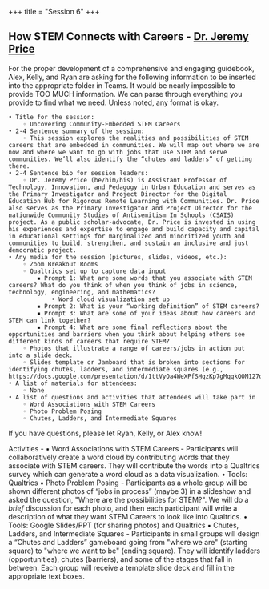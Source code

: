 +++
title = "Session 6"
+++

## How STEM Connects with Careers - [Dr. Jeremy Price](https://dehsi2022.netlify.app/background/meettheteam/#dr-jeremy-price)

For the proper development of a comprehensive and engaging guidebook, Alex, Kelly, and Ryan are asking for the following information to be inserted into the appropriate folder in Teams.  It would be nearly impossible to provide TOO MUCH information. We can parse through everything you provide to find what we need. 
Unless noted, any format is okay. 

    • Title for the session:
        ◦ Uncovering Community-Embedded STEM Careers
    • 2-4 Sentence summary of the session: 
        ◦ This session explores the realities and possibilities of STEM careers that are embedded in communities. We will map out where we are now and where we want to go with jobs that use STEM and serve communities. We’ll also identify the “chutes and ladders” of getting there.
    • 2-4 Sentence bio for session leaders:
        ◦ Dr. Jeremy Price (he/him/his) is Assistant Professor of Technology, Innovation, and Pedagogy in Urban Education and serves as the Primary Investigator and Project Director for the Digital Education Hub for Rigorous Remote Learning with Communities. Dr. Price also serves as the Primary Investigator and Project Director for the nationwide Community Studies of Antisemitism In Schools (CSAIS) project. As a public scholar-advocate, Dr. Price is invested in using his experiences and expertise to engage and build capacity and capital in educational settings for marginalized and minoritized youth and communities to build, strengthen, and sustain an inclusive and just democratic project. 
    • Any media for the session (pictures, slides, videos, etc.): 
        ◦ Zoom Breakout Rooms
        ◦ Qualtrics set up to capture data input
            ▪ Prompt 1: What are some words that you associate with STEM careers? What do you think of when you think of jobs in science, technology, engineering, and mathematics?
                • Word cloud visualization set up
            ▪ Prompt 2: What is your “working definition” of STEM careers?
            ▪ Prompt 3: What are some of your ideas about how careers and STEM can link together?
            ▪ Prompt 4: What are some final reflections about the opportunities and barriers when you think about helping others see different kinds of careers that require STEM?
        ◦ Photos that illustrate a range of careers/jobs in action put into a slide deck.
        ◦ Slides template or Jamboard that is broken into sections for identifying chutes, ladders, and intermediate squares (e.g., https://docs.google.com/presentation/d/1ttVyOa4WeXPfSHqzKp7gMqqkQOM127qKywXOMwdemxk/)
    • A list of materials for attendees:
        ◦ None
    • A list of questions and activities that attendees will take part in
        ◦ Word Associations with STEM Careers
        ◦ Photo Problem Posing
        ◦ Chutes, Ladders, and Intermediate Squares
If you have questions, please let Ryan, Kelly, or Alex know!

Activities - 
▪ Word Associations with STEM Careers - Participants will collaboratively create a word cloud by contributing words that they associate with STEM careers. They will contribute the words into a Qualtrics survey which can generate a word cloud as a data visualization.
	• Tools: Qualtrics
▪ Photo Problem Posing - Participants as a whole group will be shown different photos of “jobs in process” (maybe 3) in a slideshow and asked the question, "Where are the possibilities for STEM?". We will do a *brief* discussion for each photo, and then each participant will write a description of what they want STEM Careers to look like into Qualtrics.
	• Tools: Google Slides/PPT (for sharing photos) and Qualtrics
▪ Chutes, Ladders, and Intermediate Squares - Participants in small groups will design a “Chutes and Ladders” gameboard going from "where we are" (starting square) to "where we want to be" (ending square). They will identify ladders (opportunities), chutes (barriers), and some of the stages that fall in between. Each group will receive a template slide deck and fill in the appropriate text boxes.